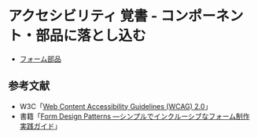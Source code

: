 # アクセシビリティ 覚書 - コンポーネント・部品に落とし込む

* [フォーム部品](./10_form.md)

## 参考文献

* W3C「[Web Content Accessibility Guidelines (WCAG) 2.0](https://waic.jp/docs/WCAG20/Overview.html)」
* 書籍「[Form Design Patterns ―シンプルでインクルーシブなフォーム制作実践ガイド](https://www.amazon.co.jp/gp/product/4862464513/ref=ppx_yo_dt_b_asin_title_o01_s00?ie=UTF8&psc=1)」

